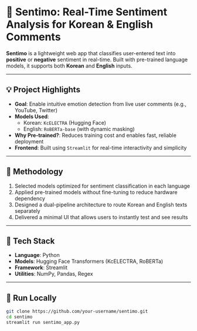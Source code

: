 # 📌 Sentimo: Real-Time Sentiment Analysis for Korean & English Comments

**Sentimo** is a lightweight web app that classifies user-entered text into **positive** or **negative** sentiment in real-time. Built with pre-trained language models, it supports both **Korean** and **English** inputs.

---

## 💡 Project Highlights

- **Goal**: Enable intuitive emotion detection from live user comments (e.g., YouTube, Twitter)
- **Models Used**:
  - Korean: `KcELECTRA` (Hugging Face)
  - English: `RoBERTa-base` (with dynamic masking)
- **Why Pre-trained?**: Reduces training cost and enables fast, reliable deployment
- **Frontend**: Built using `Streamlit` for real-time interactivity and simplicity

---

## 🧠 Methodology

1. Selected models optimized for sentiment classification in each language
2. Applied pre-trained models without fine-tuning to reduce hardware dependency
3. Designed a dual-pipeline architecture to route Korean and English texts separately
4. Delivered a minimal UI that allows users to instantly test and see results

---

## 🔧 Tech Stack

- **Language**: Python
- **Models**: Hugging Face Transformers (KcELECTRA, RoBERTa)
- **Framework**: Streamlit
- **Utilities**: NumPy, Pandas, Regex

---

## 🚀 Run Locally

```bash
git clone https://github.com/your-username/sentimo.git
cd sentimo
streamlit run sentimo_app.py
